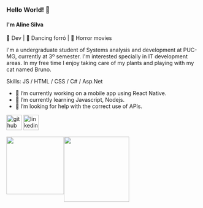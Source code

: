### Hello World! 👋

#### I'm Aline Silva

💙 Dev | 💙 Dancing forró | 💙 Horror movies

I'm a undergraduate student of Systems analysis and development at PUC-MG, currently at 3º semester. I'm interested specially in IT development areas. In my free time I enjoy taking care of my plants and playing with my cat named Bruno.

Skills: JS / HTML / CSS / C# / Asp.Net 

- 🔭 I’m currently working on a mobile app using React Native.  
- 🌱 I’m currently learning Javascript, Nodejs.  
- 🤔 I’m looking for help with the correct use of APIs. 


[<img src='https://cdn.jsdelivr.net/npm/simple-icons@3.0.1/icons/github.svg' alt='github' height='40'>](https://github.com/AlineSilvaDev)  [<img src='https://cdn.jsdelivr.net/npm/simple-icons@3.0.1/icons/linkedin.svg' alt='linkedin' height='40'>](https://www.linkedin.com/in/https://www.linkedin.com/in/aline-silva-3666051aa//)  

 

<div  style="display: inline-flex">
<img align="center" height="150em" src="https://github-readme-stats-eight-theta.vercel.app/api?username=AlineSilvaDev&show_icons=true&theme=dark&include_all_commits=true&count_private=true"/> 
<img align="center" height="170em" src="https://github-readme-stats.vercel.app/api/top-langs/?username=AlineSilvaDev&layout=compact&langs_count=8&theme=dark"/>
</div>
